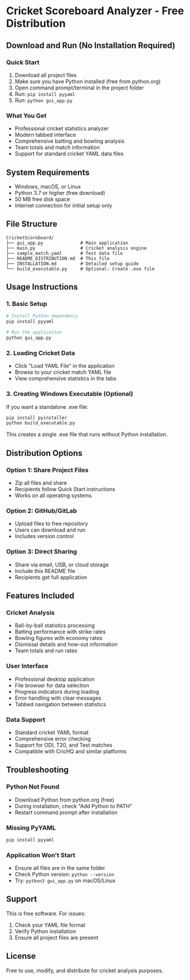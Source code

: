 # Cricket Scoreboard Analyzer - Free Distribution

## Download and Run (No Installation Required)

### Quick Start
1. Download all project files
2. Make sure you have Python installed (free from python.org)
3. Open command prompt/terminal in the project folder
4. Run: `pip install pyyaml`
5. Run: `python gui_app.py`

### What You Get
- Professional cricket statistics analyzer
- Modern tabbed interface
- Comprehensive batting and bowling analysis
- Team totals and match information
- Support for standard cricket YAML data files

## System Requirements
- Windows, macOS, or Linux
- Python 3.7 or higher (free download)
- 50 MB free disk space
- Internet connection for initial setup only

## File Structure
```
CricketScoreboard/
├── gui_app.py              # Main application
├── main.py                 # Cricket analysis engine
├── sample_match.yaml       # Test data file
├── README_DISTRIBUTION.md  # This file
├── INSTALLATION.md         # Detailed setup guide
└── build_executable.py     # Optional: Create .exe file
```

## Usage Instructions

### 1. Basic Setup
```bash
# Install Python dependency
pip install pyyaml

# Run the application
python gui_app.py
```

### 2. Loading Cricket Data
- Click "Load YAML File" in the application
- Browse to your cricket match YAML file
- View comprehensive statistics in the tabs

### 3. Creating Windows Executable (Optional)
If you want a standalone .exe file:
```bash
pip install pyinstaller
python build_executable.py
```
This creates a single .exe file that runs without Python installation.

## Distribution Options

### Option 1: Share Project Files
- Zip all files and share
- Recipients follow Quick Start instructions
- Works on all operating systems

### Option 2: GitHub/GitLab
- Upload files to free repository
- Users can download and run
- Includes version control

### Option 3: Direct Sharing
- Share via email, USB, or cloud storage
- Include this README file
- Recipients get full application

## Features Included

### Cricket Analysis
- Ball-by-ball statistics processing
- Batting performance with strike rates
- Bowling figures with economy rates
- Dismissal details and how-out information
- Team totals and run rates

### User Interface
- Professional desktop application
- File browser for data selection
- Progress indicators during loading
- Error handling with clear messages
- Tabbed navigation between statistics

### Data Support
- Standard cricket YAML format
- Comprehensive error checking
- Support for ODI, T20, and Test matches
- Compatible with CricHQ and similar platforms

## Troubleshooting

### Python Not Found
- Download Python from python.org (free)
- During installation, check "Add Python to PATH"
- Restart command prompt after installation

### Missing PyYAML
```bash
pip install pyyaml
```

### Application Won't Start
- Ensure all files are in the same folder
- Check Python version: `python --version`
- Try: `python3 gui_app.py` on macOS/Linux

## Support
This is free software. For issues:
1. Check your YAML file format
2. Verify Python installation
3. Ensure all project files are present

## License
Free to use, modify, and distribute for cricket analysis purposes.